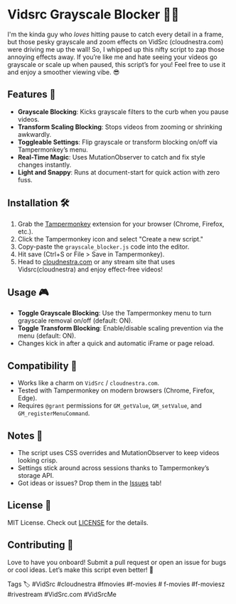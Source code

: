 # Vidsrc Grayscale Blocker 🎥✨

 I'm the kinda guy who *loves* hitting pause to catch every detail in a frame, but those pesky grayscale and zoom effects on VidSrc (cloudnestra.com) were driving me up the wall! So, I whipped up this nifty script to zap those annoying effects away. If you’re like me and hate seeing your videos go grayscale or scale up when paused, this script’s for you! Feel free to use it and enjoy a smoother viewing vibe. 😎

## Features 🌟
- **Grayscale Blocking**: Kicks grayscale filters to the curb when you pause videos. 
- **Transform Scaling Blocking**: Stops videos from zooming or shrinking awkwardly. 
- **Toggleable Settings**: Flip grayscale or transform blocking on/off via Tampermonkey’s menu. 
- **Real-Time Magic**: Uses MutationObserver to catch and fix style changes instantly. 
- **Light and Snappy**: Runs at document-start for quick action with zero fuss.

## Installation 🛠️
1. Grab the [Tampermonkey](https://www.tampermonkey.net/) extension for your browser (Chrome, Firefox, etc.). 
2. Click the Tampermonkey icon and select "Create a new script."
3. Copy-paste the `grayscale_blocker.js` code into the editor.
4. Hit save (Ctrl+S or File > Save in Tampermonkey).
5. Head to [cloudnestra.com](https://cloudnestra.com) or any stream site that uses Vidsrc(cloudnestra) and enjoy effect-free videos! 

## Usage 🎮
- **Toggle Grayscale Blocking**: Use the Tampermonkey menu to turn grayscale removal on/off (default: ON). 
- **Toggle Transform Blocking**: Enable/disable scaling prevention via the menu (default: ON). 
- Changes kick in after a quick and automatic iFrame or page reload. 

## Compatibility 🤝
- Works like a charm on `VidSrc` / `cloudnestra.com`.
- Tested with Tampermonkey on modern browsers (Chrome, Firefox, Edge).
- Requires `@grant` permissions for `GM_getValue`, `GM_setValue`, and `GM_registerMenuCommand`.

## Notes 📝
- The script uses CSS overrides and MutationObserver to keep videos looking crisp.
- Settings stick around across sessions thanks to Tampermonkey’s storage API.
- Got ideas or issues? Drop them in the [Issues](issues) tab! 

## License 📜
MIT License. Check out [LICENSE](LICENSE) for the details.

## Contributing 🤗
Love to have you onboard! Submit a pull request or open an issue for bugs or cool ideas. Let’s make this script even better! 💪

Tags 🏷️
#VidSrc #cloudnestra #fmovies #f-movies # f-movies #f-moviesz #rivestream #VidSrc.com #VidSrcMe
